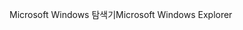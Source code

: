 <span data-ttu-id="acfeb-101">Microsoft Windows 탐색기</span><span class="sxs-lookup"><span data-stu-id="acfeb-101">Microsoft Windows Explorer</span></span>